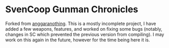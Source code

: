 # SvenCoop Gunman Chronicles
Forked from [anggaranothing](https://github.com/anggaranothing/SvenCoop-GC). This is a mostly incomplete project, I have added a few weapons, features, and worked on fixing some bugs (notably, changes in SC which prevented the previous version from compiling). I may work on this again in the future, however for the time being here it is.
